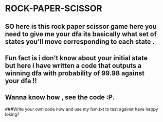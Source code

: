 # ROCK-PAPER-SCISSOR
## SO here is this rock paper scissor game here you need to give me your dfa its basically what set of states you'll move corresponding to each state .
## Fun fact is i don't know about your initial state but here i have written a code that outputs a winning dfa with probability of 99.98 against your dfa !!
Wanna know how , see the code :P.
---
###Write your own code now and use my fsm.txt to test against have happy losing?
